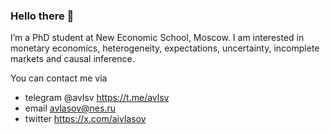 ### Hello there 👋

I’m a PhD student at New Economic School, Moscow. 
I am interested in monetary economics, heterogeneity, expectations, uncertainty, incomplete markets and causal inference.

You can contact me via 
- telegram @avlsv https://t.me/avlsv 
- email avlasov@nes.ru
- twitter https://x.com/aivlasov

